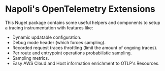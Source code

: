 # Napoli's OpenTelemetry Extensions

This Nuget package contains some useful helpers and components to setup a tracing instrumentation with features like:
- Dynamic updatable configuration.
- Debug mode header (which forces sampling).
- Recorded request traces throttling (limit the amount of ongoing traces).
- Per route and entrypoint operations probabilistic sampling.
- Sampling metrics.
- Easy AWS Cloud and Host information enrichment to OTLP's Resources.